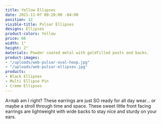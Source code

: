 ```yaml
---
title: Yellow Ellipses
date: 2021-11-07 00:20:00 -04:00
position: 12
visible-title: Pulsar Ellipses
designs: Ellipses
product-colors: Yellow
price: 66
width: 1"
height: 2"
materials: Powder coated metal with goldfilled posts and backs.
product-images:
- "/uploads/web-pulsar-oval-hoop.jpg"
- "/uploads/web-pulsar-ellipses.jpg"
products:
- Black Ellipses
- Multi Ellipse Pin
- Creme Ellipses
---
```


A=πab am I right? These earrings are just SO ready for all day wear... or maybe a stroll through time and space. These sweet little front facing earrings are lightweight with wide backs to stay nice and sturdy on your ears. 